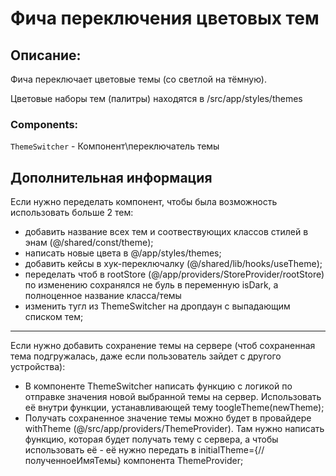 # Фича переключения цветовых тем

## Описание:

Фича переключает цветовые темы (со светлой на тёмную).

Цветовые наборы тем (палитры) находятся в /src/app/styles/themes

### Components:

`ThemeSwitcher` - Компонент\переключатель темы 

## Дополнительная информация

Если нужно переделать компонент, чтобы была возможность использовать больше 2 тем:

- добавить название всех тем и соотвествующих классов стилей в энам (@/shared/const/theme);
- написать новые цвета в @/app/styles/themes;
- добавить кейсы в хук-переключалку (@/shared/lib/hooks/useTheme);
- переделать чтоб в rootStore (@/app/providers/StoreProvider/rootStore) по изменению сохранялся не буль в переменную isDark, а полноценное название класса/темы
- изменить тугл из ThemeSwitcher на дропдаун с выпадающим списком тем;

---

Если нужно добавить сохранение темы на сервере (чтоб сохраненная тема подгружалась, даже если пользователь зайдет с другого устройства):

-  В компоненте ThemeSwitcher написать функцию с логикой по отправке значения новой выбранной темы на сервер. Использовать её внутри функции, устанавливающей тему toogleTheme(newTheme);
- Получать сохраненное значение темы можно будет в провайдере withTheme (@/src/app/providers/ThemeProvider). Там нужно написать функцию, которая будет получать тему с сервера, а чтобы использовать её - её нужно передать в initialTheme={//полученноеИмяТемы} компонента ThemeProvider;
